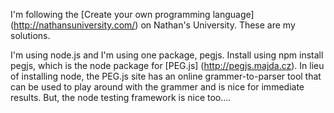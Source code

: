 I'm following the [Create your own programming language] (http://nathansuniversity.com/) on Nathan's University. These are my solutions.

I'm using node.js and I'm using one package, pegjs. Install using
npm install pegjs, which is the node package for [PEG.js] (http://pegjs.majda.cz). In lieu of installing node, the PEG.js site has an online grammer-to-parser tool that can be used to play around with the grammer and is nice for immediate results. But, the node testing framework is nice too....

